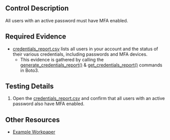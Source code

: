 ## Control Description
All users with an active password must have MFA enabled.

## Required Evidence
* [credentials_report.csv](./credentials_report.csv) lists all users in your account and the status of their various credentials, including passwords and MFA devices.
  * This evidence is gathered by calling the [generate_credentials_report()](https://boto3.amazonaws.com/v1/documentation/api/1.26.89/reference/services/iam/client/generate_credential_report.html) & [get_credentials_report()](https://boto3.amazonaws.com/v1/documentation/api/1.26.89/reference/services/iam/client/get_credential_report.html) commands in Boto3.

## Testing Details
1. Open the [credentials_report.csv](./credentials_report.csv) and confirm that all users with an active password also have MFA enabled.

## Other Resources
- [Example Workpaper](https://docs.google.com/spreadsheets/d/1bGfbXUTSzVCSGCWn7UtG6QN4wWeEKdrubygcCuDDjbI/edit?gid=1190435560)
